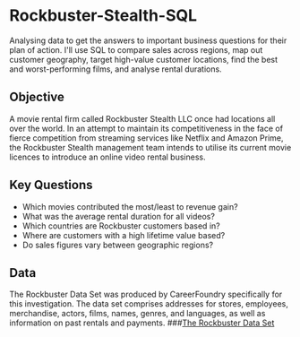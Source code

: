 # Rockbuster-Stealth-SQL
Analysing data to get the answers to important business questions for their plan of action. I'll use SQL to compare sales across regions, map out customer geography, target high-value customer locations, find the best and worst-performing films, and analyse rental durations.
## Objective
A movie rental firm called Rockbuster Stealth LLC once had locations all over the world. In an attempt to maintain its competitiveness in the face of fierce competition from streaming services like Netflix and Amazon Prime, the Rockbuster Stealth management team intends to utilise its current movie licences to introduce an online video rental business.
## Key Questions
- Which movies contributed the most/least to revenue gain?
- What was the average rental duration for all videos?
- Which countries are Rockbuster customers based in?
- Where are customers with a high lifetime value based?
- Do sales figures vary between geographic regions?
## Data
The Rockbuster Data Set was produced by CareerFoundry specifically for this investigation. The data set comprises addresses for stores, employees, merchandise, actors, films, names, genres, and languages, as well as information on past rentals and payments.
###[The Rockbuster Data Set]([url](https://images.careerfoundry.com/public/courses/data-immersion/A3/E3.1%20/actor.csv)https://images.careerfoundry.com/public/courses/data-immersion/A3/E3.1%20/actor.csv)
